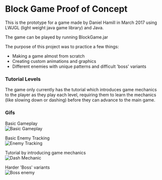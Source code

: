 # Block Game Proof of Concept

This is the prototype for a game made by Daniel Hamill in March 2017 using LWJGL
(light weight java game library) and Java.

The game can be played by running BlockGame.jar

The purpose of this project was to practice a few things:
- Making a game almost from scratch
- Creating custom animations and graphics
- Different enemies with unique patterns and difficult 'boss' variants

### Tutorial Levels

The game only currently has the tutorial which introduces game mechanics to the
player as they play each level, requiring them to learn the mechanics (like slowing
down or dashing) before they can advance to the main game.

### Gifs
Basic Gameplay  
![Basic Gameplay](https://media.giphy.com/media/ekkMfhdQBmHzlXyQ7t/giphy.gif)

Basic Enemy Tracking  
![Enemy Tracking](https://media.giphy.com/media/JQSNoUp68MxoJuGxU7/giphy.gif)

Tutorial by introducing game mechanics  
![Dash Mechanic](https://media.giphy.com/media/RlxImBoP28jfLpKqji/giphy.gif)

Harder 'Boss' variants  
![Boss enemy](https://media.giphy.com/media/WseI5sqlfwN6qwKVm6/giphy.gif)
